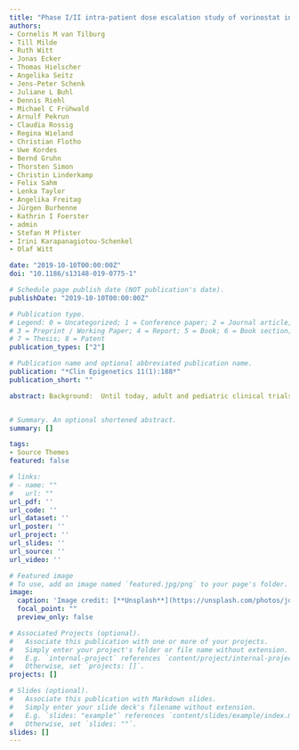 ```yaml
---
title: "Phase I/II intra-patient dose escalation study of vorinostat in children with relapsed solid tumor, lymphoma, or leukemia"
authors:
- Cornelis M van Tilburg
- Till Milde
- Ruth Witt
- Jonas Ecker
- Thomas Hielscher
- Angelika Seitz
- Jens-Peter Schenk
- Juliane L Buhl
- Dennis Riehl
- Michael C Frühwald 
- Arnulf Pekrun
- Claudia Rossig
- Regina Wieland
- Christian Flotho
- Uwe Kordes
- Bernd Gruhn
- Thorsten Simon
- Christin Linderkamp
- Felix Sahm
- Lenka Taylor
- Angelika Freitag
- Jürgen Burhenne
- Kathrin I Foerster
- admin 
- Stefan M Pfister
- Irini Karapanagiotou-Schenkel 
- Olaf Witt

date: "2019-10-10T00:00:00Z"
doi: "10.1186/s13148-019-0775-1"

# Schedule page publish date (NOT publication's date).
publishDate: "2019-10-10T00:00:00Z"

# Publication type.
# Legend: 0 = Uncategorized; 1 = Conference paper; 2 = Journal article;
# 3 = Preprint / Working Paper; 4 = Report; 5 = Book; 6 = Book section;
# 7 = Thesis; 8 = Patent
publication_types: ["2"]

# Publication name and optional abbreviated publication name.
publication: "*Clin Epigenetics 11(1):188*"
publication_short: ""

abstract: Background:  Until today, adult and pediatric clinical trials investigating single-agent or combinatorial HDAC inhibitors including vorinostat in solid tumors have largely failed to demonstrate efficacy. These results may in part be explained by data from preclinical models showing significant activity only at higher concentrations compared to those achieved with current dosing regimens. In the current pediatric trial, we applied an intra-patient dose escalation design. The purpose of this trial was to determine a safe dose recommendation (SDR) of single-agent vorinostat for intra-patient dose escalation, pharmacokinetic analyses (PK), and activity evaluation in children (3-18 years) with relapsed or therapy-refractory malignancies. Results:  A phase I intra-patient dose (de)escalation was performed until individual maximum tolerated dose (MTD). The starting dose was 180 mg/m2/day with weekly dose escalations of 50 mg/m2 until DLT/maximum dose. After MTD determination, patients seamlessly continued in phase II with disease assessments every 3 months. PK and plasma cytokine profiles were determined. Fifty of 52 patients received treatment. n = 27/50 (54%) completed the intra-patient (de)escalation and entered phase II. An SDR of 130 mg/m2/day was determined (maximum, 580 mg/m2/day). n = 46/50 (92%) patients experienced treatment-related AEs which were mostly reversible and included thrombocytopenia, fatigue, nausea, diarrhea, anemia, and vomiting. n = 6/50 (12%) had treatment-related SAEs. No treatment-related deaths occurred. Higher dose levels resulted in higher Cmax. Five patients achieved prolonged disease control (> 12 months) and showed a higher Cmax (> 270 ng/mL) and MTDs. Best overall response (combining PR and SD, no CR observed) rate in phase II was 6/27 (22%) with a median PFS and OS of 5.3 and 22.4 months. Low levels of baseline cytokine expression were significantly correlated with favorable outcome. Conclusion:  An SDR of 130 mg/m2/day for individual dose escalation was determined. Higher drug exposure was associated with responses and long-term disease stabilization with manageable toxicity. Patients with low expression of plasma cytokine levels at baseline were able to tolerate higher doses of vorinostat and benefited from treatment. Baseline cytokine profile is a promising potential predictive biomarker.


# Summary. An optional shortened abstract.
summary: []

tags:
- Source Themes
featured: false

# links:
# - name: ""
#   url: ""
url_pdf: ''
url_code: ''
url_dataset: ''
url_poster: ''
url_project: ''
url_slides: ''
url_source: ''
url_video: ''

# Featured image
# To use, add an image named `featured.jpg/png` to your page's folder. 
image:
  caption: 'Image credit: [**Unsplash**](https://unsplash.com/photos/jdD8gXaTZsc)'
  focal_point: ""
  preview_only: false

# Associated Projects (optional).
#   Associate this publication with one or more of your projects.
#   Simply enter your project's folder or file name without extension.
#   E.g. `internal-project` references `content/project/internal-project/index.md`.
#   Otherwise, set `projects: []`.
projects: []

# Slides (optional).
#   Associate this publication with Markdown slides.
#   Simply enter your slide deck's filename without extension.
#   E.g. `slides: "example"` references `content/slides/example/index.md`.
#   Otherwise, set `slides: ""`.
slides: []
---
```

